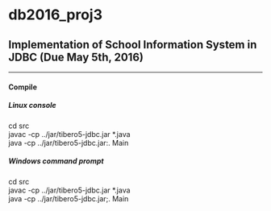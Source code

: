 # db2016_proj3
## Implementation of School Information System in JDBC (Due May 5th, 2016)
------------------------------------------------------
#### Compile
##### Linux console
cd src<br>
javac -cp ../jar/tibero5-jdbc.jar *.java<br>
java -cp ../jar/tibero5-jdbc.jar:. Main

##### Windows command prompt
cd src<br>
javac -cp ../jar/tibero5-jdbc.jar *.java<br>
java -cp ../jar/tibero5-jdbc.jar;. Main

